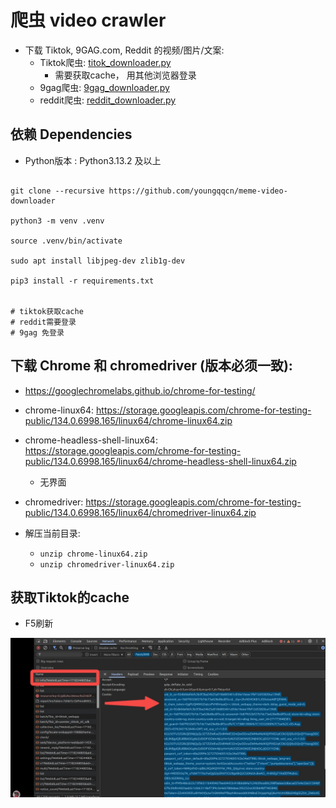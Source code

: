 # 爬虫 video crawler
- 下载 Tiktok, 9GAG.com, Reddit 的视频/图片/文案:
  - Tiktok爬虫: [titok_downloader.py](./tiktok_downloader.py)
    - 需要获取cache， 用其他浏览器登录
  - 9gag爬虫: [9gag_downloader.py](./9gag_downloader.py)
  - reddit爬虫: [reddit_downloader.py](./reddit_downloader.py)

## 依赖 Dependencies

- Python版本 :  Python3.13.2 及以上

```

git clone --recursive https://github.com/youngqqcn/meme-video-downloader

python3 -m venv .venv

source .venv/bin/activate

sudo apt install libjpeg-dev zlib1g-dev

pip3 install -r requirements.txt


# tiktok获取cache
# reddit需要登录
# 9gag 免登录
```

## 下载 Chrome 和 chromedriver (版本必须一致):
  - https://googlechromelabs.github.io/chrome-for-testing/
  - chrome-linux64: https://storage.googleapis.com/chrome-for-testing-public/134.0.6998.165/linux64/chrome-linux64.zip
  - chrome-headless-shell-linux64: https://storage.googleapis.com/chrome-for-testing-public/134.0.6998.165/linux64/chrome-headless-shell-linux64.zip
    - 无界面
  - chromedriver: https://storage.googleapis.com/chrome-for-testing-public/134.0.6998.165/linux64/chromedriver-linux64.zip

- 解压当前目录:
  - `unzip chrome-linux64.zip`
  - `unzip chromedriver-linux64.zip`


## 获取Tiktok的cache

- F5刷新

![](./get_tiktok_cache.jpg)